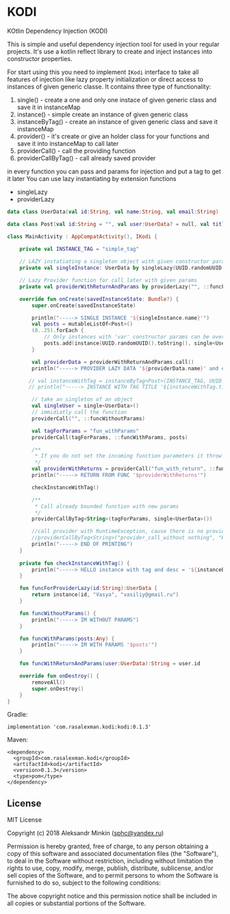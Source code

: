 # KODI
KOtlin Dependency Injection (KODI) 

This is simple and useful dependency injection tool for used in your regular projects. It's use a kotlin reflect library to create and inject instances into constructor properties. 

For start using this you need to implement `IKodi` interface to take all features of injection like lazy property initialization or direct access to instances of given generic classe. 
It contains three type of functionality: 
1) single() - create a one and only one instace of given generic class and save it in instanceMap
2) instance() - simple create an instance of given generic class
3) instanceByTag() - create an instance of given generic class and save it instanceMap
4) provider() - it's  create or give an holder class for your functions and save it into instanceMap to call later
5) providerCall() - call the providing function
6) providerCallByTag() - call already saved provider

in every function you can pass and params for injection and put a tag to get it later
You can use lazy instantiating by extension functions
- singleLazy
- providerLazy

```kotlin
data class UserData(val id:String, val name:String, val email:String)

data class Post(val id:String = "", val user:UserData? = null, val title:String = "", val desc:String = "")

class MainActivity : AppCompatActivity(), IKodi {

    private val INSTANCE_TAG = "simple_tag"
    
    // LAZY instatiating a singleton object with given constructor params
    private val singleInstance: UserData by singleLazy(UUID.randomUUID().toString(), "Aleksandr", "sphc@yandex.ru")

    // Lazy Provider function for call later with given params
    private val providerWithReturnAndParams by providerLazy("", ::funcForProviderLazy, UUID.randomUUID().toString())

    override fun onCreate(savedInstanceState: Bundle?) {
        super.onCreate(savedInstanceState)

        println("-----> SINGLE INSTANCE '${singleInstance.name}'")
        val posts = mutableListOf<Post>()
        (0..25).forEach {
            // Only instances with 'var' constructor params can be overriden by input params
            posts.add(instance(UUID.randomUUID().toString(), single<UserData>(listOf("1", "2", "3", "4", "5", "6")), "Title $it", "Desc $it"))
        }

        val providerData = providerWithReturnAndParams.call()
        println("-----> PROVIDER LAZY DATA '${providerData.name}' and email = '${providerData.email}'")

       // val instanceWithTag = instanceByTag<Post>(INSTANCE_TAG, UUID.randomUUID().toString(), singleInstance, "Title with tag", "Desc with tag")
       // println("-----> INSTANCE WITH TAG TITLE '${instanceWithTag.title}'")

        // take an singleton of an object
        val singleUser = single<UserData>()
        // immidiatly call the function
        providerCall("", ::funcWithoutParams)

        val tagForParams = "fun_withParams"
        providerCall(tagForParams, ::funcWithParams, posts)

        /**
         * If you do not set the incoming function parameters it throw with RuntimeException
         */
        val providerWithReturns = providerCall("fun_with_return", ::funcWithReturnAndParams, singleUser)
        println("-----> RETURN FROM FUNC '$providerWithReturns'")

        checkInstanceWithTag()

        /**
         * Call already bounded function with new params
         */
        providerCallByTag<String>(tagForParams, single<UserData>())

        //call provider with RuntimeException, cause there is no providing function gives
        //providerCallByTag<String>("provider_call_without nothing", "HEHE")
        println("-----> END OF PRINTING")
    }
    
    private fun checkInstanceWithTag() {
        println("-----> HELLO instance with tag and desc = '${instanceByTag<Post>(INSTANCE_TAG).desc}'")
    }

    fun funcForProviderLazy(id:String):UserData {
        return instance(id, "Vasya", "vasiliy@gmail.ru")
    }

    fun funcWithoutParams() {
        println("-----> IM WITHOUT PARAMS")
    }

    fun funcWithParams(posts:Any) {
        println("-----> IM WITH PARAMS '$posts'")
    }

    fun funcWithReturnAndParams(user:UserData):String = user.id

    override fun onDestroy() {
        removeAll()
        super.onDestroy()
    }
}
```

Gradle:
```
implementation 'com.rasalexman.kodi:kodi:0.1.3'
```

Maven:
```
<dependency>
  <groupId>com.rasalexman.kodi</groupId>
  <artifactId>kodi</artifactId>
  <version>0.1.3</version>
  <type>pom</type>
</dependency>
```


License
----

MIT License

Copyright (c) 2018 Aleksandr Minkin (sphc@yandex.ru)

Permission is hereby granted, free of charge, to any person obtaining a copy
of this software and associated documentation files (the "Software"), to deal
in the Software without restriction, including without limitation the rights
to use, copy, modify, merge, publish, distribute, sublicense, and/or sell
copies of the Software, and to permit persons to whom the Software is
furnished to do so, subject to the following conditions:

The above copyright notice and this permission notice shall be included in all
copies or substantial portions of the Software.

